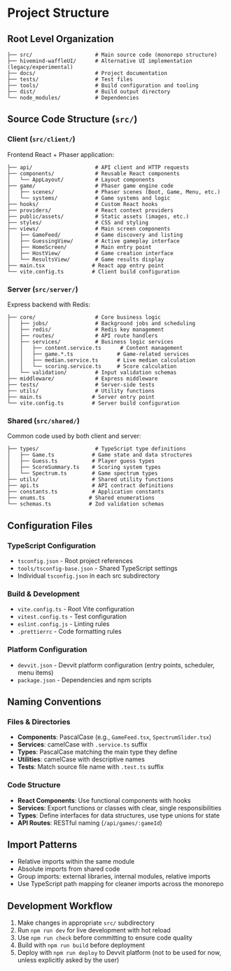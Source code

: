 # Project Structure

## Root Level Organization
```
├── src/                    # Main source code (monorepo structure)
├── hivemind-waffleUI/      # Alternative UI implementation (legacy/experimental)
├── docs/                   # Project documentation
├── tests/                  # Test files
├── tools/                  # Build configuration and tooling
├── dist/                   # Build output directory
└── node_modules/           # Dependencies
```

## Source Code Structure (`src/`)

### Client (`src/client/`)
Frontend React + Phaser application:
```
├── api/                    # API client and HTTP requests
├── components/             # Reusable React components
│   └── AppLayout/          # Layout components
├── game/                   # Phaser game engine code
│   ├── scenes/             # Phaser scenes (Boot, Game, Menu, etc.)
│   └── systems/            # Game systems and logic
├── hooks/                  # Custom React hooks
├── providers/              # React context providers
├── public/assets/          # Static assets (images, etc.)
├── styles/                 # CSS and styling
├── views/                  # Main screen components
│   ├── GameFeed/           # Game discovery and listing
│   ├── GuessingView/       # Active gameplay interface
│   ├── HomeScreen/         # Main entry point
│   ├── HostView/           # Game creation interface
│   └── ResultsView/        # Game results display
├── main.tsx               # React app entry point
└── vite.config.ts         # Client build configuration
```

### Server (`src/server/`)
Express backend with Redis:
```
├── core/                   # Core business logic
│   ├── jobs/               # Background jobs and scheduling
│   ├── redis/              # Redis key management
│   ├── routes/             # API route handlers
│   ├── services/           # Business logic services
│   │   ├── content.service.ts      # Content management
│   │   ├── game.*.ts              # Game-related services
│   │   ├── median.service.ts      # Live median calculation
│   │   └── scoring.service.ts     # Score calculation
│   └── validation/         # Input validation schemas
├── middleware/             # Express middleware
├── tests/                  # Server-side tests
├── utils/                  # Utility functions
├── main.ts                # Server entry point
└── vite.config.ts         # Server build configuration
```

### Shared (`src/shared/`)
Common code used by both client and server:
```
├── types/                  # TypeScript type definitions
│   ├── Game.ts            # Game state and data structures
│   ├── Guess.ts           # Player guess types
│   ├── ScoreSummary.ts    # Scoring system types
│   └── Spectrum.ts        # Game spectrum types
├── utils/                 # Shared utility functions
├── api.ts                 # API contract definitions
├── constants.ts           # Application constants
├── enums.ts              # Shared enumerations
└── schemas.ts            # Zod validation schemas
```

## Configuration Files

### TypeScript Configuration
- `tsconfig.json` - Root project references
- `tools/tsconfig-base.json` - Shared TypeScript settings
- Individual `tsconfig.json` in each src subdirectory

### Build & Development
- `vite.config.ts` - Root Vite configuration
- `vitest.config.ts` - Test configuration
- `eslint.config.js` - Linting rules
- `.prettierrc` - Code formatting rules

### Platform Configuration
- `devvit.json` - Devvit platform configuration (entry points, scheduler, menu items)
- `package.json` - Dependencies and npm scripts

## Naming Conventions

### Files & Directories
- **Components**: PascalCase (e.g., `GameFeed.tsx`, `SpectrumSlider.tsx`)
- **Services**: camelCase with `.service.ts` suffix
- **Types**: PascalCase matching the main type they define
- **Utilities**: camelCase with descriptive names
- **Tests**: Match source file name with `.test.ts` suffix

### Code Structure
- **React Components**: Use functional components with hooks
- **Services**: Export functions or classes with clear, single responsibilities
- **Types**: Define interfaces for data structures, use type unions for state
- **API Routes**: RESTful naming (`/api/games/:gameId`)

## Import Patterns
- Relative imports within the same module
- Absolute imports from shared code
- Group imports: external libraries, internal modules, relative imports
- Use TypeScript path mapping for cleaner imports across the monorepo

## Development Workflow
1. Make changes in appropriate `src/` subdirectory
2. Run `npm run dev` for live development with hot reload
3. Use `npm run check` before committing to ensure code quality
4. Build with `npm run build` before deployment
5. Deploy with `npm run deploy` to Devvit platform (not to be used for now, unless explicitly asked by the user)

